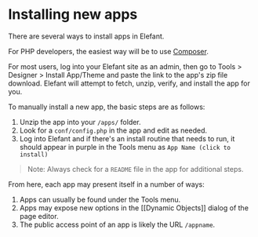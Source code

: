 # Installing new apps

There are several ways to install apps in Elefant.

For PHP developers, the easiest way will be to use [Composer](/wiki/Using-Composer-packages).

For most users, log into your Elefant site as an admin, then go to Tools > Designer > Install App/Theme and paste the link to the app's zip file download. Elefant will attempt to fetch, unzip, verify, and install the app for you.

To manually install a new app, the basic steps are as follows:

1. Unzip the app into your `/apps/` folder.
2. Look for a `conf/config.php` in the app and edit as needed.
3. Log into Elefant and if there's an install routine that needs to run, it should appear in purple in the Tools menu as `App Name (click to install)`

> Note: Always check for a `README` file in the app for additional steps.

From here, each app may present itself in a number of ways:

1. Apps can usually be found under the Tools menu.
2. Apps may expose new options in the [[Dynamic Objects]] dialog of the page editor.
3. The public access point of an app is likely the URL `/appname`.